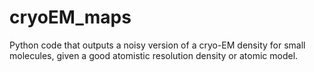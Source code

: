 # cryoEM_maps
Python code that outputs a noisy version of a cryo-EM density for small molecules, given a good atomistic resolution density or atomic model.
